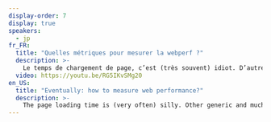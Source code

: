 ```yaml
---
display-order: 7
display: true
speakers:
  - jp
fr_FR:
  title: "Quelles métriques pour mesurer la webperf ?"
  description: >-
    Le temps de chargement de page, c’est (très souvent) idiot. D’autres métriques génériques et bien meilleures existent mais ont chacune leurs défauts (Speed Index, First Contentful Paint, Time To Interactive …). Du coup, je vais surtout vous apprendre à mesurer ce qui compte pour *votre* site : des métriques techniques de chargement, les métriques visuelles, le CPU client et enfin les Custom Metrics.
  video: https://youtu.be/RG5IKvSMg20
en_US:
  title: "Eventually: how to measure web performance?"
  description: >-
    The page loading time is (very often) silly. Other generic and much better metrics exist but each have their weaknesses (speedIndex, first contentful paint, Time to Interactive …). So, I'm going to teach you how to measure what really counts for YOUR website: technical loading metrics, visual metrics, client CPU and custom metrics.
---
```

